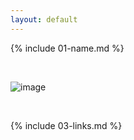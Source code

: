 ```yaml
---
layout: default
---
```


{% include 01-name.md %}

<br>

![image](https://user-images.githubusercontent.com/98682812/162412868-b9cf6ec9-ea05-4911-bcbb-2d191ceb889d.png)


<br>

{% include 03-links.md %}

